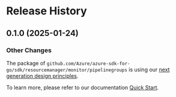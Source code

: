 # Release History

## 0.1.0 (2025-01-24)
### Other Changes

The package of `github.com/Azure/azure-sdk-for-go/sdk/resourcemanager/monitor/pipelinegroups` is using our [next generation design principles](https://azure.github.io/azure-sdk/general_introduction.html).

To learn more, please refer to our documentation [Quick Start](https://aka.ms/azsdk/go/mgmt).